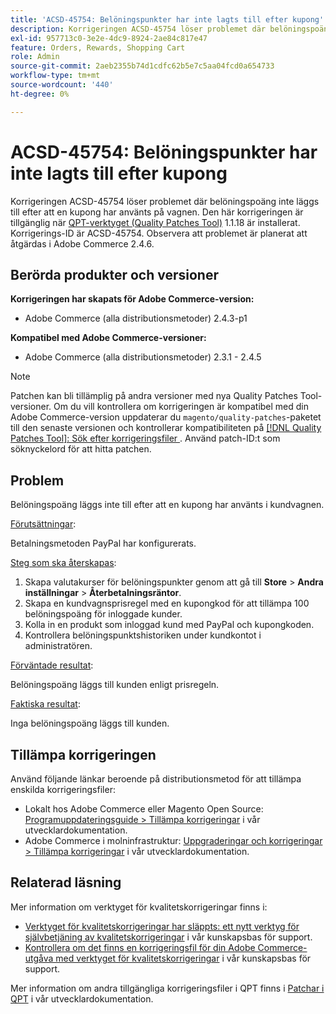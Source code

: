 ```yaml
---
title: 'ACSD-45754: Belöningspunkter har inte lagts till efter kupong'
description: Korrigeringen ACSD-45754 löser problemet där belöningspoäng inte läggs till efter att en kupong har använts på vagnen. Den här korrigeringen är tillgänglig när [QPT-verktyget (Quality Patches Tool)](/help/announcements/adobe-commerce-announcements/magento-quality-patches-released-new-tool-to-self-serve-quality-patches.md) 1.1.18 är installerat. Korrigerings-ID är ACSD-45754. Observera att problemet är planerat att åtgärdas i Adobe Commerce 2.4.6.
exl-id: 957713c0-3e2e-4dc9-8924-2ae84c817e47
feature: Orders, Rewards, Shopping Cart
role: Admin
source-git-commit: 2aeb2355b74d1cdfc62b5e7c5aa04fcd0a654733
workflow-type: tm+mt
source-wordcount: '440'
ht-degree: 0%

---
```


# ACSD-45754: Belöningspunkter har inte lagts till efter kupong

Korrigeringen ACSD-45754 löser problemet där belöningspoäng inte läggs till efter att en kupong har använts på vagnen. Den här korrigeringen är tillgänglig när [QPT-verktyget (Quality Patches Tool)](/help/announcements/adobe-commerce-announcements/magento-quality-patches-released-new-tool-to-self-serve-quality-patches.md) 1.1.18 är installerat. Korrigerings-ID är ACSD-45754. Observera att problemet är planerat att åtgärdas i Adobe Commerce 2.4.6.

## Berörda produkter och versioner

**Korrigeringen har skapats för Adobe Commerce-version:**

* Adobe Commerce (alla distributionsmetoder) 2.4.3-p1

**Kompatibel med Adobe Commerce-versioner:**

* Adobe Commerce (alla distributionsmetoder) 2.3.1 - 2.4.5

>[!NOTE]
>
>Patchen kan bli tillämplig på andra versioner med nya Quality Patches Tool-versioner. Om du vill kontrollera om korrigeringen är kompatibel med din Adobe Commerce-version uppdaterar du `magento/quality-patches`-paketet till den senaste versionen och kontrollerar kompatibiliteten på [[!DNL Quality Patches Tool]: Sök efter korrigeringsfiler ](https://experienceleague.adobe.com/tools/commerce-quality-patches/index.html?lang=sv-SE). Använd patch-ID:t som söknyckelord för att hitta patchen.

## Problem

Belöningspoäng läggs inte till efter att en kupong har använts i kundvagnen.

<u>Förutsättningar</u>:

Betalningsmetoden PayPal har konfigurerats.

<u>Steg som ska återskapas</u>:

1. Skapa valutakurser för belöningspunkter genom att gå till **Store** > **Andra inställningar** > **Återbetalningsräntor**.
1. Skapa en kundvagnsprisregel med en kupongkod för att tillämpa 100 belöningspoäng för inloggade kunder.
1. Kolla in en produkt som inloggad kund med PayPal och kupongkoden.
1. Kontrollera belöningspunktshistoriken under kundkontot i administratören.

<u>Förväntade resultat</u>:

Belöningspoäng läggs till kunden enligt prisregeln.

<u>Faktiska resultat</u>:

Inga belöningspoäng läggs till kunden.

## Tillämpa korrigeringen

Använd följande länkar beroende på distributionsmetod för att tillämpa enskilda korrigeringsfiler:

* Lokalt hos Adobe Commerce eller Magento Open Source: [Programuppdateringsguide > Tillämpa korrigeringar](https://experienceleague.adobe.com/sv/docs/commerce-operations/tools/quality-patches-tool/usage) i vår utvecklardokumentation.
* Adobe Commerce i molninfrastruktur: [Uppgraderingar och korrigeringar > Tillämpa korrigeringar](https://experienceleague.adobe.com/sv/docs/commerce-cloud-service/user-guide/develop/upgrade/apply-patches) i vår utvecklardokumentation.

## Relaterad läsning

Mer information om verktyget för kvalitetskorrigeringar finns i:

* [Verktyget för kvalitetskorrigeringar har släppts: ett nytt verktyg för självbetjäning av kvalitetskorrigeringar](/help/announcements/adobe-commerce-announcements/magento-quality-patches-released-new-tool-to-self-serve-quality-patches.md) i vår kunskapsbas för support.
* [Kontrollera om det finns en korrigeringsfil för din Adobe Commerce-utgåva med verktyget för kvalitetskorrigeringar](/help/support-tools/patches-available-in-qpt-tool/check-patch-for-magento-issue-with-magento-quality-patches.md) i vår kunskapsbas för support.

Mer information om andra tillgängliga korrigeringsfiler i QPT finns i [Patchar i QPT](https://experienceleague.adobe.com/tools/commerce-quality-patches/index.html?lang=sv-SE) i vår utvecklardokumentation.
